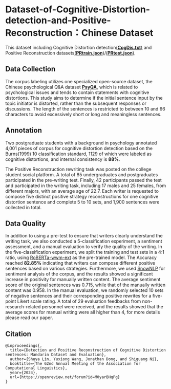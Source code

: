 # Dataset-of-Cognitive-Distortion-detection-and-Positive-Reconstruction：Chinese Dataset 

This dataset including Cognitive Distortion detection[(**CogDis.txt**)](https://github.com/405200144/Dataset-of-Cognitive-Distortion-detection-and-Positive-Reconstruction/blob/main/CogDis.txt) and Positive Reconstruction datasets[(**PRtrain.json**)](https://github.com/405200144/Dataset-of-Cognitive-Distortion-detection-and-Positive-Reconstruction/blob/main/PRtrain.json)/[(**PRtest.json**)](https://github.com/405200144/Dataset-of-Cognitive-Distortion-detection-and-Positive-Reconstruction/blob/main/PRtest.json).

## Data Collection
The corpus labeling utilizes one specialized open-source dataset, the Chinese psychological Q&A dataset [**PsyQA**](https://github.com/thu-coai/PsyQA), which is related to psychological issues and tends to contain statements with cognitive distortions.
This study aims to determine if the initial sentence input by the topic initiator is distorted, rather than the subsequent responses or discussions. The length of the sentences is restricted to between 10 and 66 characters to avoid excessively short or long and meaningless sentences.

## Annotation
Two postgraduate students with a background in psychology annotated 4,001 pieces of corpus for cognitive distortion detection based on the Burns(1999) 10 classification standard, 1129 of which were labeled as cognitive distortions, and internal consistency is **88%**.

The Positive Reconstruction rewriting task was posted on the college student social platform. A total of 85 undergraduates and postgraduates participated in the pre-writing test. Finally, 42 participants passed the test and participated in the writing task, including 17 males and 25 females, from different majors, with an average age of 22.7. Each writer is requested to compose five distinct positive strategy reconstructions for one cognitive distortion sentence and complete 5 to 10 sets, and 1,900 sentences were collected in total.

## Data Quality
In addition to using a pre-test to ensure that writers clearly understand the writing task, we also conducted a 5-classification experiment, a sentiment assessment, and a manual evaluation to verify the quality of the writing. In the five-classification experiment, we split the training and test sets in a 4:1 ratio, using [RoBERTa-wwm-ext](https://github.com/ymcui/Chinese-BERT-wwm) as the pre-trained model. The Accuracy reached **82.85\%** indicating that writers can compose different positive sentences based on various strategies. Furthermore, we used [SnowNLP](https://github.com/isnowfy/snownlp) for sentiment analysis of the corpus, and the results showed a significant increase in positivity for manually written content. The average sentiment score of the original sentences was 0.715, while that of the manually written content was 0.958. In the manual evaluation, we randomly selected 10 sets of negative sentences and their corresponding positive rewrites for a five-point Likert scale rating. A total of 29 evaluation feedbacks from non-research-related personnel were received, and the results showed that the average scores for manual writing were all higher than 4, for more details please read our paper.

## Citation
```
@inproceedings{,
  title={Detection and Positive Reconstruction of Cognitive Distortion sentences: Mandarin Dataset and Evaluation},
  author={Shuya Lin, Yuxiong Wang, Jonathan Dong, and Shiguang Ni},
  booktitle={The 62nd Annual Meeting of the Association for Computational Linguistics},
  year={2024},
  url={https://openreview.net/forum?id=M0yarBHqPg}
}
```
